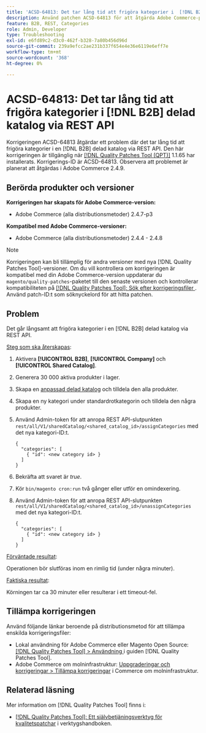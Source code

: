 ```yaml
---
title: 'ACSD-64813: Det tar lång tid att frigöra kategorier i  [!DNL B2B] delad katalog via REST API'
description: Använd patchen ACSD-64813 för att åtgärda Adobe Commerce-problemet där det tar lång tid att frigöra kategorier i en  [!DNL B2B] delad katalog via REST API.
feature: B2B, REST, Categories
role: Admin, Developer
type: Troubleshooting
exl-id: e6fd89c2-d3c0-462f-b328-7a80b456d96d
source-git-commit: 239a9efcc2ae231b337f654e4e36e6119e6eff7e
workflow-type: tm+mt
source-wordcount: '368'
ht-degree: 0%

---
```


# ACSD-64813: Det tar lång tid att frigöra kategorier i [!DNL B2B] delad katalog via REST API

Korrigeringen ACSD-64813 åtgärdar ett problem där det tar lång tid att frigöra kategorier i en [!DNL B2B] delad katalog via REST API. Den här korrigeringen är tillgänglig när [[!DNL Quality Patches Tool (QPT)]](/help/tools/quality-patches-tool/quality-patches-tool-to-self-serve-quality-patches.md) 1.1.65 har installerats. Korrigerings-ID är ACSD-64813. Observera att problemet är planerat att åtgärdas i Adobe Commerce 2.4.9.

## Berörda produkter och versioner

**Korrigeringen har skapats för Adobe Commerce-version:**

* Adobe Commerce (alla distributionsmetoder) 2.4.7-p3

**Kompatibel med Adobe Commerce-versioner:**

* Adobe Commerce (alla distributionsmetoder) 2.4.4 - 2.4.8

>[!NOTE]
>
>Korrigeringen kan bli tillämplig för andra versioner med nya [!DNL Quality Patches Tool]-versioner. Om du vill kontrollera om korrigeringen är kompatibel med din Adobe Commerce-version uppdaterar du `magento/quality-patches`-paketet till den senaste versionen och kontrollerar kompatibiliteten på [[!DNL Quality Patches Tool]: Sök efter korrigeringsfiler ](https://experienceleague.adobe.com/tools/commerce-quality-patches/index.html?lang=sv-SE). Använd patch-ID:t som söknyckelord för att hitta patchen.

## Problem

Det går långsamt att frigöra kategorier i en [!DNL B2B] delad katalog via REST API.

<u>Steg som ska återskapas</u>:

1. Aktivera **[!UICONTROL B2B]**, **[!UICONTROL Company]** och **[!UICONTROL Shared Catalog]**.
1. Generera 30 000 aktiva produkter i lager.
1. Skapa en [anpassad delad katalog](https://experienceleague.adobe.com/sv/docs/commerce-admin/b2b/shared-catalogs/catalog-shared#actions-controls) och tilldela den alla produkter.
1. Skapa en ny kategori under standardrotkategorin och tilldela den några produkter.
1. Använd Admin-token för att anropa REST API-slutpunkten `rest/all/V1/sharedCatalog/<shared_catalog_id>/assignCategories` med det nya kategori-ID:t.

   ```
   {
     "categories": [
       { "id": <new category id> }
     ]
   }
   ```

1. Bekräfta att svaret är *true*.
1. Kör `bin/magento cron:run` två gånger eller utför en omindexering.
1. Använd Admin-token för att anropa REST API-slutpunkten `rest/all/V1/sharedCatalog/<shared_catalog_id>/unassignCategories` med det nya kategori-ID:t.

   ```
   {
     "categories": [
       { "id": <new category id> }
     ]
   }
   ```

<u>Förväntade resultat</u>:

Operationen bör slutföras inom en rimlig tid (under några minuter).

<u>Faktiska resultat</u>:

Körningen tar ca 30 minuter eller resulterar i ett timeout-fel.

## Tillämpa korrigeringen

Använd följande länkar beroende på distributionsmetod för att tillämpa enskilda korrigeringsfiler:

* Lokal användning för Adobe Commerce eller Magento Open Source: [[!DNL Quality Patches Tool] > Användning ](/help/tools/quality-patches-tool/usage.md) i guiden [!DNL Quality Patches Tool].
* Adobe Commerce om molninfrastruktur: [Uppgraderingar och korrigeringar > Tillämpa korrigeringar](https://experienceleague.adobe.com/docs/commerce-cloud-service/user-guide/develop/upgrade/apply-patches.html?lang=sv-SE) i Commerce om molninfrastruktur.

## Relaterad läsning

Mer information om [!DNL Quality Patches Tool] finns i:

* [[!DNL Quality Patches Tool]: Ett självbetjäningsverktyg för kvalitetspatchar](/help/tools/quality-patches-tool/quality-patches-tool-to-self-serve-quality-patches.md) i verktygshandboken.
